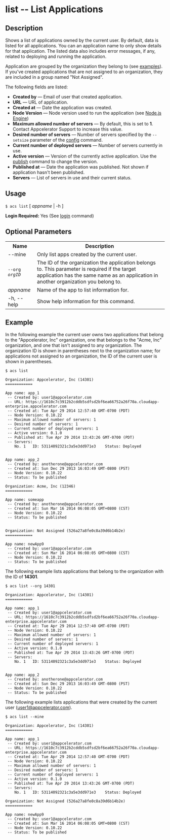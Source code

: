 
# list -- List Applications

## Description

Shows a list of applications owned by the current user. By default, data is listed for all applications. 
You can an application name to only show details for that application. The listed data 
also includes error messages, if any, related to deploying and running the application. 

Application are grouped by the organization they belong to (see [examples](#!/guide/node_cli_list-section-example)). 
If you've created applications that are not assigned to an organization, they are included in a group named "Not Assigned".

The following fields are listed:

* **Created by** &mdash; Email of user that created application.
* **URL** &mdash; URL of application.
* **Created at**  &mdash; Date the application was created.
* **Node Version**  &mdash; Node version used to run the application (see [Node.js Engine](/cloud/latest/#!/guide/node_standard-section-node-js-engine))
* **Maximum allowed number of servers**  &mdash; By default, this is set to **1**. Contact Appcelerator Support to increase this value.
* **Desired number of servers**  &mdash; Number of servers specified by the `--setsize` parameter of the 
[config](/cloud/latest/#!/guide/node_cli_config) command.
* **Current number of deployed servers**  &mdash; Number of servers currently in use.
* **Active version** &mdash;  Version of the currently active application. Use the [publish](/cloud/latest/#!/guide/node_cli_publish) command to change the version.
* **Published at** &mdash;  Date the application was published. Not shown if application hasn't been published.
* **Servers** &mdash; List of servers in use and their current status.

## Usage

`$ acs list` [ _appname_ | -h ]

**Login Required:** Yes (See [login](#!/guide/node_cli_login) command)

## Optional Parameters

<table class="doc-table">
    <tbody>
        <tr>
            <th>Name</th>
            <th>Description</th>
        </tr>
        <tr>
            <td>--mine</td>
            <td>Only list apps created by the current user.</td>
        </tr>
        <tr>
            <td><code>--org <em>orgID</em></code></td>
            <td>The ID of the organization the application belongs to. This parameter is required
            if the target application has the same name as an application in another organization 
            you belong to.
             </td>
        </tr>
        <tr>
            <td><i>appname</i></td>
            <td>Name of the app to list information for.</td>
        </tr>
        <tr>
            <td>-h, --help</td>
            <td>Show help information for this command.</td>
        </tr>
    </tbody>
</table>

## Example

In the following example the current user owns two applications that belong to the "Appcelerator, Inc" 
organization, one that belongs to the "Acme, Inc" organization, and one that isn't assigned to any
organization. The organization ID is shown in parentheses next to the organization name; for applications
not assigned to an organization, the ID of the current user is shown in parentheses.
    
    $ acs list
    
    Organization: Appcelerator, Inc (14301)
    ============ 

    App name: app_1
     -- Created by: user1@appcelerator.com
     -- URL: https://1610c7c3912b2cddb5sdfsd2bf6ea66752a26f70a.cloudapp-enterprise.appcelerator.com
     -- Created at: Tue Apr 29 2014 12:57:40 GMT-0700 (PDT)
     -- Node Version: 0.10.22
     -- Maximum allowed number of servers: 1
     -- Desired number of servers: 1
     -- Current number of deployed servers: 1
     -- Active version: 0.1.0
     -- Published at: Tue Apr 29 2014 13:43:26 GMT-0700 (PDT)
     -- Servers: 
        No. 1   ID: 53114092321c3a5e3dd971e3    Status: Deployed


    App name: app_2
     -- Created by: anotherone@appcelerator.com
     -- Created at: Sun Dec 29 2013 16:03:49 GMT-0800 (PST)
     -- Node Version: 0.10.22
     -- Status: To be published

    Organization: Acme, Inc (12346)
    ============ 
     
    App name: someapp
     -- Created by: anotherone@appcelerator.com
     -- Created at: Sun Mar 16 2014 06:08:05 GMT+0800 (CST)
     -- Node Version: 0.10.22
     -- Status: To be published


    Organization: Not Assigned (526a27a8fe0c8a39d6b14b2e)
    ============ 
     
    App name: newApp9
     -- Created by: user1@appcelerator.com
     -- Created at: Sun Mar 16 2014 06:08:05 GMT+0800 (CST)
     -- Node Version: 0.10.22
     -- Status: To be published

The following example lists applications that belong to the organization with the ID of **14301**.

    $ acs list --org 14301

    Organization: Appcelerator, Inc (14301)
    ============ 

    App name: app_1
     -- Created by: user1@appcelerator.com
     -- URL: https://1610c7c3912b2cddb5sdfsd2bf6ea66752a26f70a.cloudapp-enterprise.appcelerator.com
     -- Created at: Tue Apr 29 2014 12:57:40 GMT-0700 (PDT)
     -- Node Version: 0.10.22
     -- Maximum allowed number of servers: 1
     -- Desired number of servers: 1
     -- Current number of deployed servers: 1
     -- Active version: 0.1.0
     -- Published at: Tue Apr 29 2014 13:43:26 GMT-0700 (PDT)
     -- Servers: 
        No. 1   ID: 53114092321c3a5e3dd971e3    Status: Deployed


    App name: app_2
     -- Created by: anotherone@appcelerator.com    
     -- Created at: Sun Dec 29 2013 16:03:49 GMT-0800 (PST)
     -- Node Version: 0.10.22
     -- Status: To be published

The following example lists applications that were created by the current user (user1@appcelerator.com).

    $ acs list --mine

    Organization: Appcelerator, Inc (14301)
    ============ 

    App name: app_1
     -- Created by: user1@appcelerator.com
     -- URL: https://1610c7c3912b2cddb5sdfsd2bf6ea66752a26f70a.cloudapp-enterprise.appcelerator.com
     -- Created at: Tue Apr 29 2014 12:57:40 GMT-0700 (PDT)
     -- Node Version: 0.10.22
     -- Maximum allowed number of servers: 1
     -- Desired number of servers: 1
     -- Current number of deployed servers: 1
     -- Active version: 0.1.0
     -- Published at: Tue Apr 29 2014 13:43:26 GMT-0700 (PDT)
     -- Servers: 
        No. 1   ID: 53114092321c3a5e3dd971e3    Status: Deployed

    Organization: Not Assigned (526a27a8fe0c8a39d6b14b2e)
    ============ 
     
    App name: newApp9
     -- Created by: user1@appcelerator.com
     -- Created at: Sun Mar 16 2014 06:08:05 GMT+0800 (CST)
     -- Node Version: 0.10.22
     -- Status: To be published        

